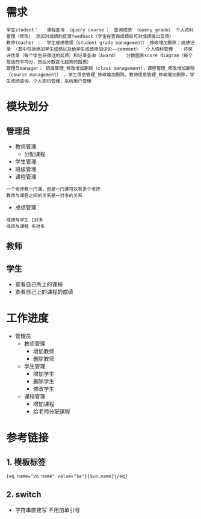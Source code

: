 # 需求
```
学生student：   课程查询 （query course ） 查询成绩 （query grade） 个人资料管理（修改） 添加对成绩的反馈feedback（学生在查询成绩后可对成绩提出反馈）
教师teacher ：  学生成绩管理（student grade management）_修改增加删除；成绩记录 （其中包括添加学生成绩以及给学生成绩添加评论——comment）  个人资料管理    评奖评优录（每个学生获得过的奖项）和记录查询（Award）   分数图表score diagram（每个班级的平均分，然后分数变化趋势的图表）
管理员manager： 班级管理_修改增加删除（class management），课程管理_修改增加删除（course management） ，学生信息管理_修改增加删除，教师信息管理_修改增加删除，学生成绩查询，个人密码管理，系统用户管理
```
# 模块划分
## 管理员
- 教师管理
    - 分配课程
- 学生管理
- 班级管理
- 课程管理

```
一个老师教一门课，但是一门课可以有多个老师
教师与课程之间的关系是一对多的关系
```
- 成绩管理
```
成绩与学生 1对多
成绩与课程 多对多
```

## 教师


## 学生
- 查看自己所上的课程
- 查看自己上的课程的成绩


# 工作进度
- 管理员
    - 教师管理
        - 增加教师
        - 删除教师
    - 学生管理
        - 增加学生
        - 删除学生
        - 修改学生
    - 课程管理
        - 增加课程 
        - 给老师分配课程
    

# 参考链接
## 1. 模板标签

```
{eq name="vo:name" value="$a"}{$vo.name}{/eq}
```
## 2. switch
- 字符串直接写 不用加单引号